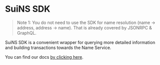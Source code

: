 # SuiNS SDK

> Note 1: You do not need to use the SDK for name resolution (name -> address, address -> name).
> That is already covered by JSONRPC & GraphQL.

SuiNS SDK is a convenient wrapper for querying more detailed information and building transactions
towards the Name Service.

You can find our docs [by clicking here](https://docs.suins.io).
